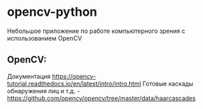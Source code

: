 # opencv-python

Небольшое приложение по работе компьютерного зрения с использованием OpenCV

## OpenCV:
Документация https://opencv-tutorial.readthedocs.io/en/latest/intro/intro.html
Готовые каскады обнаружения лиц и т.д. - https://github.com/opencv/opencv/tree/master/data/haarcascades
